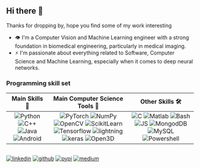 ## Hi there 👋

Thanks for dropping by, hope you find some of my work interesting
- 👁️ I'm a Computer Vision and Machine Learning engineer with a strong foundation in biomedical engineering, particularly in medical imaging.
- ⚡ I'm passionate about everything related to Software, Computer Science and Machine Learning, especially when it comes to deep neural networks.
 
### Programming skill set
| Main Skills  🚀 |   Main Computer Science Tools  🧠 |  Other Skills 🛠️ |
| :--: | :--: | :--: |
|![Python](https://img.shields.io/badge/Python-black?logo=python&logoColor=#3874A4&style=flat)  ![C++](https://img.shields.io/badge/C%2B%2B-black?style=flat&logo=cplusplus&logoColor=FF007F) ![Java](https://img.shields.io/badge/Java-black?style=flat&logo=openjdk) ![Android](https://img.shields.io/badge/Android-black?style=flat&logo=android) | ![PyTorch](https://img.shields.io/badge/Pytorch-black?style=flat&logo=pytorch)  ![NumPy](https://img.shields.io/badge/Numpy-black?style&logo=numpy&logoColor=4DABCF) ![OpenCV](https://img.shields.io/badge/-OpenCV-5C3EE8?style=flat-square&logo=OpenCV&logoColor=00ff00&color=black) ![ScikitLearn](https://img.shields.io/badge/Scikit_Learn-black?style=flat&logo=scikit-learn) ![Tensorflow](https://img.shields.io/badge/Tensorflow-black?style=flat&logo=tensorflow) ![lightning](https://img.shields.io/badge/Lightning-black?style=flat&logo=lightning&logoColor=792EE5) ![keras](https://img.shields.io/badge/Keras-black?style=flat&logo=keras&logoColor=D00000) ![Open3D](https://img.shields.io/badge/Open3D-black?style=flat&logo=open3d) | ![C](https://img.shields.io/badge/C-black?style=flat&logo=c&logoColor=5C6BC0) ![Matlab](https://img.shields.io/badge/Matlab-black?style=flat&logo=matrix&logoColor=blue) ![Bash](https://img.shields.io/badge/Bash-black?style=flat&logo=gnubash&logoColor=white) ![JS](https://img.shields.io/badge/Javascript-black?style=flat&logo=javascript) ![MongodDB](https://img.shields.io/badge/Mongodb-black?style=flat&logo=mongodb) ![MySQL](https://img.shields.io/badge/Mysql-black?style=flat&logo=mysql&logoColor=white) ![Powershell](https://img.shields.io/badge/Powershell-black?style=flat&logo=powershell) |

##
[![linkedin](https://img.shields.io/badge/Linkedin-0A66C2?style=flat&logo=linkedin&logoColor=white)](https://www.linkedin.com/in/pgmesa/)
[![github](https://img.shields.io/badge/Github-black?style=flat&logo=github&logoColor=white)](https://github.com/pgmesa)
[![pypi](https://img.shields.io/badge/PyPI-pgmesa-3775A9?style=flat&logo=pypi&logoColor=FFDC52)](https://pypi.org/user/pgmesa/)
[![medium](https://img.shields.io/badge/Medium-black?style=flat&logo=medium&logoColor=white)](https://pgmesa.medium.com/)
